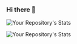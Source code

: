### Hi there 👋

<!--
**dExtinctedCoder/dExtinctedCoder** is a ✨ _special_ ✨ repository because its `README.md` (this file) appears on your GitHub profile.

Here are some ideas to get you started:

- 🔭 I’m currently working on ...
- 🌱 I’m currently learning ...
- 👯 I’m looking to collaborate on ...
- 🤔 I’m looking for help with ...
- 💬 Ask me about ...
- 📫 How to reach me: ...
- 😄 Pronouns: ...
- ⚡ Fun fact: ...
-->
![Your Repository's Stats](https://github-readme-stats.vercel.app/api?username=dExtinctedCoder&show_icons=true)

![Your Repository's Stats](https://github-readme-stats.vercel.app/api/top-langs/?username=dExtinctedCoder&theme=blue-green)
